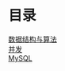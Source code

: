 # 目录

[数据结构与算法](./DataStruct/README.md)  
[并发](./mds/README.md)  
[MySQL](./DB/MySql/optimization/README.md)
